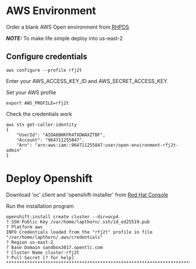 # AWS Environment

Order a blank AWS Open environment from [RHPDS](https://catalog.demo.redhat.com/)


**_NOTE:_**  To make life simple deploy into us-east-2

## Configure credentials

```aws configure --profile rfj2t```

Enter your AWS_ACCESS_KEY_ID and 
AWS_SECRET_ACCESS_KEY.

Set your AWS profile

```export AWS_PROFILE=rfj2t```

Check the credentials work 

```
aws sts get-caller-identity 
{
    "UserId": "AIDA6BHKFR4TXDWAXZTBF",
    "Account": "964711255847",
    "Arn": "arn:aws:iam::964711255847:user/open-environment-rfj2t-admin"
}
```
# Deploy Openshift

Download 'oc' client and 'openshift-installer' from [Red Hat Console](https://console.redhat.com/openshift/downloads)


Run the installation program

```
openshift-install create cluster --dir=ocp4
? SSH Public Key /var/home/lapthorn/.ssh/id_ed25519.pub
? Platform aws
INFO Credentials loaded from the "rfj2t" profile in file "/var/home/lapthorn/.aws/credentials" 
? Region us-east-2
? Base Domain sandbox3017.opentlc.com
? Cluster Name cluster-rfj2t
? Pull Secret [? for help] *******************************************************************************************************************************************************************```


